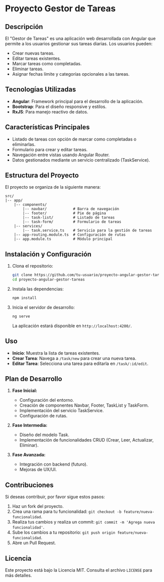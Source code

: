 # Proyecto Gestor de Tareas

## Descripción
El "Gestor de Tareas" es una aplicación web desarrollada con Angular que permite a los usuarios gestionar sus tareas diarias. Los usuarios pueden:

- Crear nuevas tareas.
- Editar tareas existentes.
- Marcar tareas como completadas.
- Eliminar tareas.
- Asignar fechas límite y categorías opcionales a las tareas.

## Tecnologías Utilizadas
- **Angular**: Framework principal para el desarrollo de la aplicación.
- **Bootstrap**: Para el diseño responsive y estilos.
- **RxJS**: Para manejo reactivo de datos.

## Características Principales
- Listado de tareas con opción de marcar como completadas o eliminarlas.
- Formulario para crear y editar tareas.
- Navegación entre vistas usando Angular Router.
- Datos gestionados mediante un servicio centralizado (TaskService).

## Estructura del Proyecto
El proyecto se organiza de la siguiente manera:

```
src/
|-- app/
    |-- components/
        |-- navbar/            # Barra de navegación
        |-- footer/            # Pie de página
        |-- task-list/         # Listado de tareas
        |-- task-form/         # Formulario de tareas
    |-- services/
        |-- task.service.ts    # Servicio para la gestión de tareas
    |-- app-routing.module.ts  # Configuración de rutas
    |-- app.module.ts          # Módulo principal
```

## Instalación y Configuración
1. Clona el repositorio:
   ```bash
   git clone https://github.com/tu-usuario/proyecto-angular-gestor-tareas.git
   cd proyecto-angular-gestor-tareas
   ```

2. Instala las dependencias:
   ```bash
   npm install
   ```

3. Inicia el servidor de desarrollo:
   ```bash
   ng serve
   ```
   La aplicación estará disponible en `http://localhost:4200/`.

## Uso
- **Inicio**: Muestra la lista de tareas existentes.
- **Crear Tarea**: Navega a `/task/new` para crear una nueva tarea.
- **Editar Tarea**: Selecciona una tarea para editarla en `/task/:id/edit`.

## Plan de Desarrollo
1. **Fase Inicial:**
   - Configuración del entorno.
   - Creación de componentes Navbar, Footer, TaskList y TaskForm.
   - Implementación del servicio TaskService.
   - Configuración de rutas.

2. **Fase Intermedia:**
   - Diseño del modelo Task.
   - Implementación de funcionalidades CRUD (Crear, Leer, Actualizar, Eliminar).

3. **Fase Avanzada:**
   - Integración con backend (futuro).
   - Mejoras de UX/UI.

## Contribuciones
Si deseas contribuir, por favor sigue estos pasos:
1. Haz un fork del proyecto.
2. Crea una rama para tu funcionalidad: `git checkout -b feature/nueva-funcionalidad`.
3. Realiza tus cambios y realiza un commit: `git commit -m 'Agrega nueva funcionalidad'`.
4. Sube los cambios a tu repositorio: `git push origin feature/nueva-funcionalidad`.
5. Abre un Pull Request.

## Licencia
Este proyecto está bajo la Licencia MIT. Consulta el archivo `LICENSE` para más detalles.

